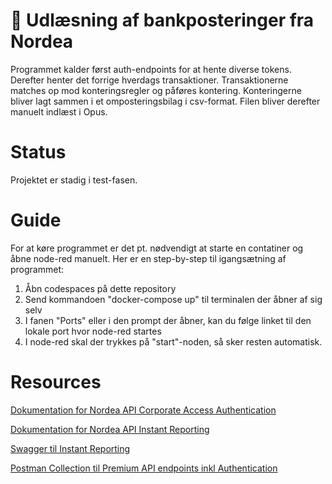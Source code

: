 # 🏦 Udlæsning af bankposteringer fra Nordea

Programmet kalder først auth-endpoints for at hente diverse tokens.
Derefter henter det forrige hverdags transaktioner.
Transaktionerne matches op mod konteringsregler og påføres kontering.
Konteringerne bliver lagt sammen i et omposteringsbilag i csv-format.
Filen bliver derefter manuelt indlæst i Opus.

# Status

Projektet er stadig i test-fasen.

# Guide

For at køre programmet er det pt. nødvendigt at starte en contatiner og åbne node-red manuelt.
Her er en step-by-step til igangsætning af programmet:
1. Åbn codespaces på dette repository
2. Send kommandoen "docker-compose up" til terminalen der åbner af sig selv
3. I fanen "Ports" eller i den prompt der åbner, kan du følge linket til den lokale port hvor node-red startes
4. I node-red skal der trykkes på "start"-noden, så sker resten automatisk. 

# Resources

[Dokumentation for Nordea API Corporate Access Authentication]([https://link-url-here.org](https://developer.nordeaopenbanking.com/documentation?api=Corporate%20Access%20Authorization%20API)https://developer.nordeaopenbanking.com/documentation?api=Corporate%20Access%20Authorization%20API)

[Dokumentation for Nordea API Instant Reporting](https://developer.nordeaopenbanking.com/documentation?api=Instant%20Reporting%20API)

[Swagger til Instant Reporting](https://developer.nordeaopenbanking.com/files/api-docs/xs2a-business-instant_reporting-v4-swagger.yaml)

[Postman Collection til Premium API endpoints inkl Authentication](https://raw.githubusercontent.com/NordeaOB/swaggers/master/Premium%20Corporate%20Access%20Authorization%20API%20with%20Accounts%20API%20and%20Payments%20API.postman_collection.json)
